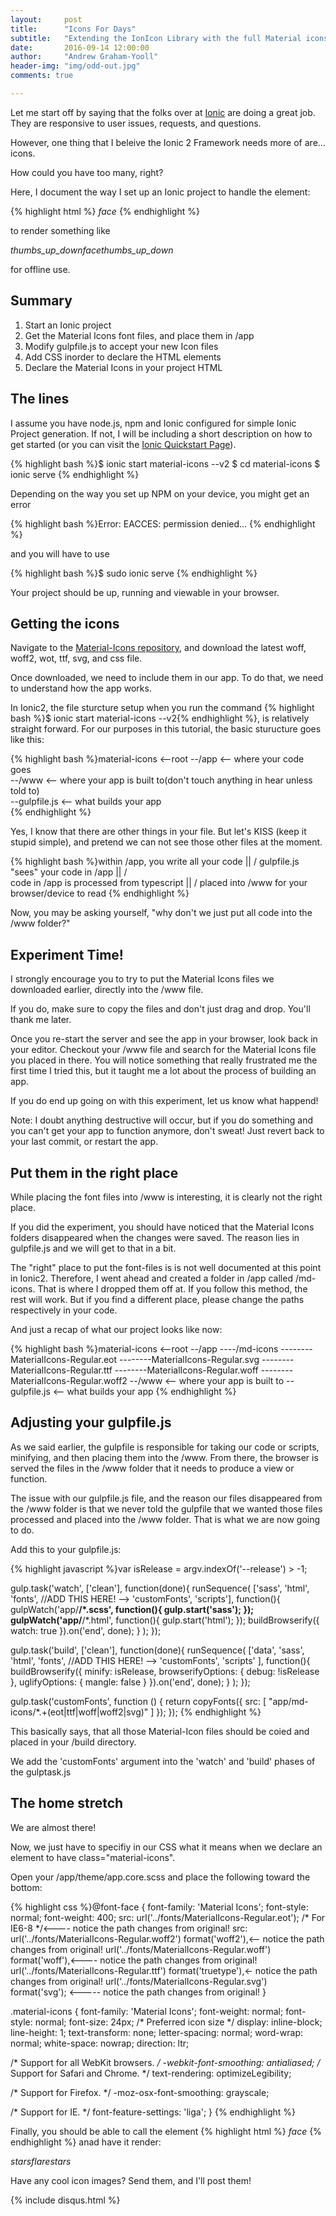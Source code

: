 ```yaml
---
layout:     post
title:      "Icons For Days"
subtitle:   "Extending the IonIcon Library with the full Material icons repository"
date:       2016-09-14 12:00:00
author:     "Andrew Graham-Yooll"
header-img: "img/odd-out.jpg"
comments: true

---
```


<p>Let me start off by saying that the folks over at <a href="http://ionicframework.com/docs/v2/getting-started/installation/">Ionic</a> are doing a great job. They are responsive to user issues, requests, and questions.</p>

<p>However, one thing that I beleive the Ionic 2 Framework needs more of are... icons.</p><p>  How could you have too many, right?</p>

<p>Here, I document the way I set up an Ionic project to handle the element:</p> {% highlight html %} <i class="material-icons">face</i> {% endhighlight %}
<p>to render something like </p>
<i class="material-icons">thumbs_up_down</i><i class="material-icons">face</i><i class="material-icons">thumbs_up_down</i>
<p>for offline use.</p>

<h2 class="section-heading">Summary</h2>
<ol>
	<li>Start an Ionic project</li>
	<li>Get the Material Icons font files, and place them in /app</li>
	<li>Modify gulpfile.js to accept your new Icon files</li>
	<li>Add CSS inorder to declare the HTML elements</li>
	<li>Declare the Material Icons in your project HTML</li>
</ol>

<h2 class="section-heading">The lines</h2>

<p>I assume you have node.js, npm and Ionic configured for simple Ionic Project generation. If not, I will be including a short description on how to get started (or you can visit the <a href="http://ionicframework.com/docs/v2/getting-started/installation/">Ionic Quickstart Page</a>).</p>

{% highlight bash %}$ ionic start material-icons --v2
$ cd material-icons
$ ionic serve
{% endhighlight %}

<p>Depending on the way you set up NPM on your device, you might get an error</p>
{% highlight bash %}Error: EACCES: permission denied...
{% endhighlight %}
<p>and you will have to use</p>

{% highlight bash %}$ sudo ionic serve
{% endhighlight %}

<p>Your project should be up, running and viewable in your browser.</p>

<h2 class="section-heading">Getting the icons</h2>

<p>Navigate to the <a href="https://github.com/google/material-design-icons/tree/master/iconfont
">Material-Icons repository</a>, and download the latest woff, woff2, wot, ttf, svg, and css file.</p>

<p>Once downloaded, we need to include them in our app. To do that, we need to understand how the app works.</p>

<p>In Ionic2, the file sturcture setup when you run the command {% highlight bash %}$ ionic start material-icons --v2{% endhighlight %}, is relatively straight forward. For our purposes in this tutorial, the basic sturucture goes like this: </p>

{% highlight bash %}material-icons <--root
--/app <-- where your code goes       
--/www <-- where your app is built to(don't touch anything in hear unless told to)       
--gulpfile.js <-- what builds your app  
{% endhighlight %}

<p>Yes, I know that there are other things in your file. But let's KISS (keep it stupid simple), and pretend we can not see those other files at the moment. </p>

{% highlight bash %}within /app, you write all your code
		   ||
		   \/
gulpfile.js "sees" your code in /app
		   ||
		   \/		
code in /app is processed from typescript
		   ||
		   \/
placed into /www for your browser/device to read
{% endhighlight %}

<p>Now, you may be asking yourself, "why don't we just put all code into the /www folder?"</p>

<h2 class="section-heading">Experiment Time!</h2>

<p>I  strongly encourage you to try to put the Material Icons files we downloaded earlier, directly into the /www file.</p> 

<p> If you do, make sure to copy the files and don't just drag and drop. You'll thank me later.</p>

<p>Once you re-start the server and see the app in your browser, look back in your editor. Checkout your /www file and search for the Material Icons file you placed in there. You will notice something that really frustrated me the first time I tried this, but it taught me a lot about the process of building an app.</p>

<p>If you do end up going on with this experiment, let us know what happend!</p>

<p>Note: I doubt anything destructive will occur, but if you do something and you can't get your app to function anymore, don't sweat! Just revert back to your last commit, or restart the app.</p>

<h2 class="section-heading">Put them in the right place</h2>

<p>While placing the font files into /www is interesting, it is clearly not the right place.</p>

<p>If you did the experiment, you should have noticed that the Material Icons folders disappeared when the changes were saved. The reason lies in gulpfile.js and we will get to that in a bit.</p>

<p>The "right" place to put the font-files is is not well documented at this point in Ionic2. Therefore, I went ahead and created a folder in /app called /md-icons. That is where I dropped them off at.  If you follow this method, the rest will work. But if you find a different place, please change the paths respectively in your code.</p>

<p>And just a recap of what our project looks like now:</p>
{% highlight bash %}material-icons <--root
--/app 
----/md-icons
--------MaterialIcons-Regular.eot       
--------MaterialIcons-Regular.svg       
--------MaterialIcons-Regular.ttf       
--------MaterialIcons-Regular.woff       
--------MaterialIcons-Regular.woff2       
--/www <-- where your app is built to        
--gulpfile.js <-- what builds your app  
{% endhighlight %}

<h2 class="section-heading">Adjusting your gulpfile.js</h2>

<p>As we said earlier, the gulpfile is responsible for taking our code or scripts, minifying, and then placing them into the /www. From there, the browser is served the files in the /www folder that it needs to produce a view or function.</p>

<p>The issue with our gulpfile.js file, and the reason our files disappeared from the /www folder is that we never told the gulpfile that we wanted those files processed and placed into the /www folder. That is what we are now going to do.</p>

<p>Add this to your gulpfile.js:</p>

{% highlight javascript %}var isRelease = argv.indexOf('--release') > -1;

gulp.task('watch', ['clean'], function(done){
  runSequence(
    ['sass', 'html', 'fonts', //ADD THIS HERE! --> 'customFonts', 'scripts'],
    function(){
      gulpWatch('app/**/*.scss', function(){ gulp.start('sass'); });
      gulpWatch('app/**/*.html', function(){ gulp.start('html'); });
      buildBrowserify({ watch: true }).on('end', done);
    }
  );
});

gulp.task('build', ['clean'], function(done){
  runSequence(
    ['data', 'sass', 'html', 'fonts', //ADD THIS HERE! --> 'customFonts', 'scripts' ],
    function(){
      buildBrowserify({
        minify: isRelease,
        browserifyOptions: {
          debug: !isRelease
        },
        uglifyOptions: {
          mangle: false
        }
      }).on('end', done);
    }
  );
});

gulp.task('customFonts', function () {
    return copyFonts({
        src: [
          "app/md-icons/*.+(eot|ttf|woff|woff2|svg)"
        ]
    });
});
{% endhighlight %}

<p>This basically says, that all those Material-Icon files should be coied and placed in your /build directory.</p>
<p>We add the 'customFonts' argument into the 'watch' and 'build' phases of the gulptask.js</p>

<!-- <a href="#">
    <img src="{{ site.baseurl }}/img/post-sample-image.jpg" alt="Post Sample Image">
</a>
<span class="caption text-muted">To go places and do things that have never been done before – that’s what living is all about.</span>
 -->
 <h2 class="section-heading">The home stretch</h2>
<p>We are almost there!</p>

<p>Now, we just have to specifiy in our CSS what it means when we declare an element to have class="material-icons".</p>

<p>Open your /app/theme/app.core.scss and place the following toward the bottom:</p>
{% highlight css %}@font-face {
  font-family: 'Material Icons';
  font-style: normal;
  font-weight: 400;
  src: url('../fonts/MaterialIcons-Regular.eot'); /* For IE6-8 */<---- notice the path changes from original!
  src: url('../fonts/MaterialIcons-Regular.woff2') format('woff2'),<-- notice the path changes from original!
       url('../fonts/MaterialIcons-Regular.woff') format('woff'),<---- notice the path changes from original!
       url('../fonts/MaterialIcons-Regular.ttf') format('truetype'),<- notice the path changes from original!
       url('../fonts/MaterialIcons-Regular.svg') format('svg'); <----- notice the path changes from original!
}

.material-icons {
  font-family: 'Material Icons';
  font-weight: normal;
  font-style: normal;
  font-size: 24px;  /* Preferred icon size */
  display: inline-block;
  line-height: 1;
  text-transform: none;
  letter-spacing: normal;
  word-wrap: normal;
  white-space: nowrap;
  direction: ltr;

  /* Support for all WebKit browsers. */
  -webkit-font-smoothing: antialiased;
  /* Support for Safari and Chrome. */
  text-rendering: optimizeLegibility;

  /* Support for Firefox. */
  -moz-osx-font-smoothing: grayscale;

  /* Support for IE. */
  font-feature-settings: 'liga';
}
{% endhighlight %}

<p>Finally, you should be able to call the element {% highlight html %} <i class="material-icons">face</i> {% endhighlight %} anad have it render: </p>

<i class="material-icons">stars</i><i class="material-icons">flare</i><i class="material-icons">stars</i>

<span class="caption text-muted">Have any cool icon images? Send them, and I'll post them!</span>

{% include disqus.html %}
